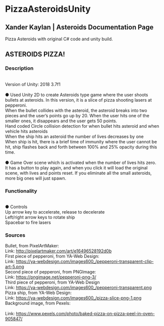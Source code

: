 # PizzaAsteroidsUnity
## Xander Kaylan | Asteroids Documentation Page
Pizza Asteroids with original C# code and unity build.
## ASTEROIDS PIZZA!
### Description
<br>
Version of Unity: 2018 3.7f1
<br>
<br>
●	Used Unity 2D to create Asteroids type game where the user shoots bullets at asteroids. In this version, it is a slice of pizza shooting lasers at pepperoni.
<br>
	When the bullet collides with the asteroid, the asteroid breaks into two pieces and the user’s points go up by 20. When the user hits one of the smaller ones, it disappears and the user gets 50 points.
	<br>
	Hand coded Circle collision detection for when bullet hits asteroid and when vehicle hits asteroids
<br>
	  When the ship hits an asteroid the number of lives decreases by one
  <br>
	   When ship is hit, there is a brief time of immunity where the user cannot be hit, ship flashes back and forth between 
        100% and 25% opacity during this time.
	<br>
	<br>
● Game Over scene which is activated when the number of lives hits zero. It has a button to play again, and when you click it will load the original scene, with lives and points reset. If you eliminate all the small asteroids, more big ones will just spawn.

### Functionality
<br>
●	Controls
<br>
	Up arrow key to accelerate, release to decelerate
	<br>
 Left/right arrow keys to rotate ship
	<br>
	Spacebar to fire lasers

### Sources
Bullet, from PixelArtMaker:
<br>
Link:  http://pixelartmaker.com/art/e16496528192d0b
<br>
First piece of pepperoni, from YA-Web Design:
<br>
Link: https://ya-webdesign.com/images600_/pepperoni-transparent-clip-art-5.png
<br>
Second piece of pepperoni, from PNGImage:
<br>
Link: https://pngimage.net/pepperoni-png-3/
<br>
Third piece of pepperoni, from YA-Web Design 
<br>
Link: https://ya-webdesign.com/images600_/pepperoni-transparent.png
<br>
Pizza ship, from YA-Web Design: 
<br>
Link: https://ya-webdesign.com/images600_/pizza-slice-png-1.png
<br>
Background image, from Pexels: 	
<br>
Link: https://www.pexels.com/photo/baked-pizza-on-pizza-peel-in-oven-905847/
<br>
